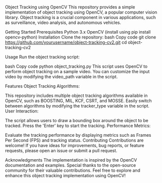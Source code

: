 Object Tracking using OpenCV
This repository provides a simple implementation of object tracking using OpenCV, a popular computer vision library. Object tracking is a crucial component in various applications, such as surveillance, video analysis, and autonomous vehicles.

Getting Started
Prerequisites
Python 3.x
OpenCV (install using pip install opencv-python)
Installation
Clone the repository:
bash
Copy code
git clone https://github.com/yourusername/object-tracking-cv2.git
cd object-tracking-cv2

Usage
Run the object tracking script:

bash
Copy code
python object_tracking.py
This script uses OpenCV to perform object tracking on a sample video. You can customize the input video by modifying the video_path variable in the script.

Features
Object Tracking Algorithms:

This repository includes multiple object tracking algorithms available in OpenCV, such as BOOSTING, MIL, KCF, CSRT, and MOSSE.
Easily switch between algorithms by modifying the tracker_type variable in the script.
User Interaction:

The script allows users to draw a bounding box around the object to be tracked.
Press the 'Enter' key to start the tracking.
Performance Metrics:

Evaluate the tracking performance by displaying metrics such as Frames Per Second (FPS) and tracking status.
Contributing
Contributions are welcome! If you have ideas for improvements, bug reports, or feature requests, please open an issue or submit a pull request.


Acknowledgments
The implementation is inspired by the OpenCV documentation and examples.
Special thanks to the open-source community for their valuable contributions.
Feel free to explore and enhance this object tracking implementation using OpenCV!
